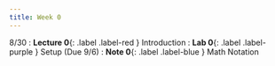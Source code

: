 ```yaml
---
title: Week 0
---
```


8/30
: **Lecture 0**{: .label .label-red } Introduction
: **Lab 0**{: .label .label-purple } Setup (Due 9/6)
: **Note 0**{: .label .label-blue } Math Notation
